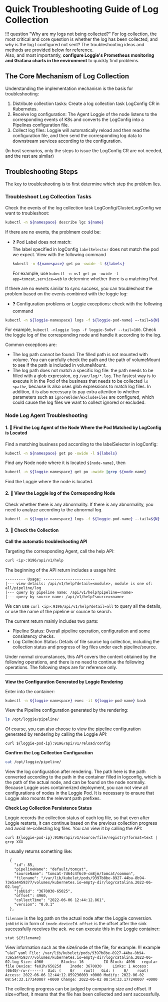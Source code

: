 # Quick Troubleshooting Guide of Log Collection

!!! question  "Why are my logs not being collected?"
    For log collection, the most critical and core question is whether the log has been collected, and why is the log I configured not sent?
    The troubleshooting ideas and methods are provided below for reference.  
    Also, and most importantly, **configure Loggie's Prometheus monitoring and Grafana charts in the environment** to quickly find problems.


## The Core Mechanism of Log Collection

Understanding the implementation mechanism is the basis for troubleshooting:

1. Distribute collection tasks: Create a log collection task LogConfig CR in Kubernetes.
2. Receive log configuration: The Agent Loggie of the node listens to the corresponding events of K8s and converts the LogConfig into a Pipelines configuration file.
3. Collect log files: Loggie will automatically reload and then read the configuration file, and then send the corresponding log data to downstream services according to the configuration.

(In host scenarios, only the steps to issue the LogConfig CR are not needed, and the rest are similar)

## Troubleshooting Steps

The key to troubleshooting is to first determine which step the problem lies.

### Troubleshoot Log Collection Tasks
Check the events of the log collection task LogConfig/ClusterLogConfig we want to troubleshoot:

```bash
kubectl -n ${namespace} describe lgc ${name}
```

If there are no events, the problmem could be:

- :question: Pod Label does not match:  
  The label specified in logConfig `labelSelector` does not match the pod we expect. View with the following command
  ```bash
  kubectl -n ${namespace} get po -owide -l ${labels}
  ```
  For example, use `kubectl -n ns1 get po -owide -l app=tomcat,service=web` to determine whether there is a matching Pod.

If there are no events similar to sync success, you can troubleshoot the problem based on the events combined with the loggie log:

- :question: Configuration problems or Loggie exceptions: 
check with the following command
```bash
kubectl -n ${loggie-namespace} logs -f ${loggie-pod-name} —-tail=${N}
```
For example, `kubectl -nloggie logs -f loggie-5x6vf --tail=100`.
Check the loggie log of the corresponding node and handle it according to the log.

Common exceptions are:

- The log path cannot be found: The filled path is not mounted with volume. You can carefully check the path and the path of volumeMount to see if the path is included in volumeMount. 
- The log path does not match a specific log file: the path needs to be filled with a glob expression, eg `/var/log/*.log`. The fastest way is to execute it in the Pod of the business that needs to be collected `ls <path>`, because ls also uses glob expressions to match log files. In addition, it is also necessary to pay extra attention to whether parameters such as `ignoreOlder`/`excludeFiles` are configured, which could cause the log files we want to collect ignored or excluded.

### Node Log Agent Troubleshooting

#### 1. :mag_right: Find the Log Agent of the Node Where the Pod Matched by LogConfig is Located

Find a matching business pod according to the labelSelector in logConfig:
```bash
kubectl -n ${namespace} get po -owide -l ${labels}
```
Find any Node node where it is located `${node-name}`, then
```bash
kubectl -n ${loggie-namespace} get po -owide |grep ${node-name}
```
Find the Loggie where the node is located.

#### 2. :mag_right: View the Loggie log of the Corresponding Node

Check whether there is any abnormality. If there is any abnormality, you need to analyze according to the abnormal log.
```bash
kubectl -n ${loggie-namespace} logs -f ${loggie-pod-name} —-tail=${N}
```

#### 3. :mag_right: Check the Collection

**Call the automatic troubleshooting API**

Targeting the corresponding Agent, call the help API:
```bash
curl <ip>:9196/api/v1/help
```

The beginning of the API return includes a usage hint:
```
--------- Usage: -----------------------
|--- view details: /api/v1/help?detail=<module>, module is one of: all/pipeline/log
|--- query by pipeline name: /api/v1/help?pipeline=<name>
|--- query by source name: /api/v1/help?source=<name>
```
We can use `curl <ip>:9196/api/v1/help?detail=all` to query all the details, or use the name of the pipeline or source to search.

The current return mainly includes two parts:

- Pipeline Status: Overall pipeline operation, configuration and some consistency checks.
- Log Collection Status: Details of file source log collection, including the collection status and progress of log files under each pipeline/source.

Under normal circumstances, this API covers the content obtained by the following operations, and there is no need to continue the following operations. The following steps are for reference only.

---

**View the Configuration Generated by Loggie Rendering**

Enter into the container:
```bash
kubectl -n ${loggie-namespace} exec -it ${loggie-pod-name} bash
```
View the Pipeline configuration generated by the rendering:
```bash
ls /opt/loggie/pipeline/
```
Of course, you can also choose to view the pipeline configuration generated by rendering by calling the Loggie API:
```
curl ${loggie-pod-ip}:9196/api/v1/reload/config
```

**Confirm the Log Collection Configuration**

```bash
cat /opt/loggie/pipeline/
```
View the log configuration after rendering. The path here is the path converted according to the path in the container filled in logconfig, which is the path of the actual node, and can be found on the node normally.
Because Loggie uses containerized deployment, you can not view all configurations of nodes in the Loggie Pod. It is necessary to ensure that Loggie also mounts the relevant path prefixes.


**Check Log Collection Persistence Status**

Loggie records the collection status of each log file, so that even after Loggie restarts, it can continue based on the previous collection progress and avoid re-collecting log files. You can view it by calling the API:

```
curl ${loggie-pod-ip}:9196/api/v1/source/file/registry?format=text | grep XXX
```
It usually returns something like:
```
  {
    "id": 85,
    "pipelineName": "default/tomcat",
    "sourceName": "tomcat-7d64c4f6c9-cm8jm/tomcat/common",
    "filename": "/var/lib/kubelet/pods/9397b8be-8927-44ba-8b94-73e5a4459377/volumes/kubernetes.io~empty-dir/log/catalina.2022-06-02.log",
    "jobUid": "3670030-65025",
    "offset": 4960,
    "collectTime": "2022-06-06 12:44:12.861",
    "version": "0.0.1"
  },
```
`filename` is the log path on the actual node after the Loggie conversion. `jobUid` is in form of `inode-deviceId`. `offset` is the offset after the sink successfully receives the ack.
we can execute this in the Loggie container:
```
stat ${filename}
```
View information such as the size/inode of the file, for example:
!!! example  "stat"
    ```yaml
      File: /var/lib/kubelet/pods/9397b8be-8927-44ba-8b94-73e5a4459377/volumes/kubernetes.io~empty-dir/log/catalina.2022-06-02.log
      Size: 4960      	Blocks: 16         IO Block: 4096   regular file
    Device: fe01h/65025d	Inode: 3670030     Links: 1
    Access: (0640/-rw-r-----)  Uid: (    0/    root)   Gid: (    0/    root)
    Access: 2022-06-06 12:44:12.859236003 +0000
    Modify: 2022-06-02 08:54:33.177240007 +0000
    Change: 2022-06-02 08:54:33.177240007 +0000
    ```

The collecting progress can be judged by comparing size and offset. If size=offset, it means that the file has been collected and sent successfully.